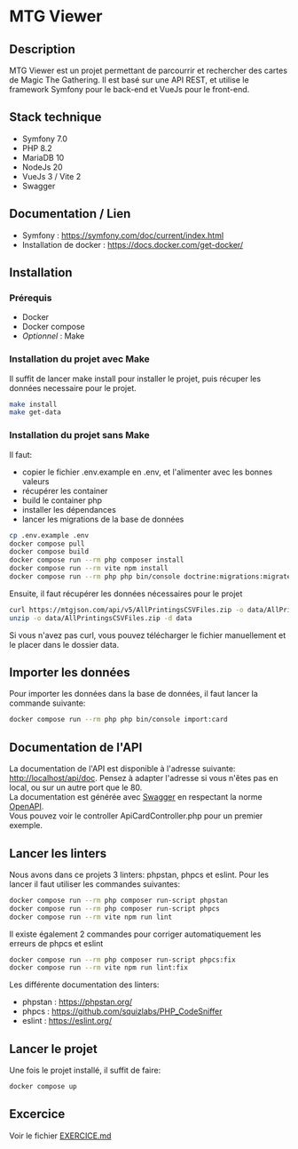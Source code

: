 # MTG Viewer    

## Description
MTG Viewer est un projet permettant de parcourrir et rechercher des cartes de Magic The Gathering. 
Il est basé sur une API REST, et utilise le framework Symfony pour le back-end et VueJs pour le front-end.

## Stack technique
- Symfony 7.0
- PHP 8.2
- MariaDB 10
- NodeJs 20
- VueJs 3 / Vite 2
- Swagger

## Documentation / Lien
- Symfony : https://symfony.com/doc/current/index.html
- Installation de docker : https://docs.docker.com/get-docker/

## Installation
### Prérequis
- Docker
- Docker compose
- *Optionnel* : Make

### Installation du projet avec Make
Il suffit de lancer make install pour installer le projet, puis récuper les données necessaire pour le projet.
```bash
make install
make get-data
```

### Installation du projet sans Make
Il faut: 
- copier le fichier .env.example en .env, et l'alimenter avec les bonnes valeurs
- récupérer les container
- build le container php 
- installer les dépendances 
- lancer les migrations de la base de données

```bash
cp .env.example .env
docker compose pull
docker compose build
docker compose run --rm php composer install
docker compose run --rm vite npm install
docker compose run --rm php php bin/console doctrine:migrations:migrate --no-interaction
````

Ensuite, il faut récupérer les données nécessaires pour le projet
```bash
curl https://mtgjson.com/api/v5/AllPrintingsCSVFiles.zip -o data/AllPrintingsCSVFiles.zip
unzip -o data/AllPrintingsCSVFiles.zip -d data
```
Si vous n'avez pas curl, vous pouvez télécharger le fichier manuellement et le placer dans le dossier data.

## Importer les données
Pour importer les données dans la base de données, il faut lancer la commande suivante:
```bash
docker compose run --rm php php bin/console import:card
```

## Documentation de l'API
La documentation de l'API est disponible à l'adresse suivante: [http://localhost/api/doc](http://localhost/api/doc). Pensez à adapter l'adresse si vous n'êtes pas en local, ou sur un autre port que le 80.  
La documentation est générée avec [Swagger](https://swagger.io/) en respectant la norme [OpenAPI](https://swagger.io/specification/).  
Vous pouvez voir le controller ApiCardController.php pour un premier exemple.

## Lancer les linters
Nous avons dans ce projets 3 linters: phpstan, phpcs et eslint.
Pour les lancer il faut utiliser les commandes suivantes:
```bash
docker compose run --rm php composer run-script phpstan
docker compose run --rm php composer run-script phpcs
docker compose run --rm vite npm run lint
```  
Il existe également 2 commandes pour corriger automatiquement les erreurs de phpcs et eslint
```bash
docker compose run --rm php composer run-script phpcs:fix
docker compose run --rm vite npm run lint:fix
```

Les différente documentation des linters:   
- phpstan : https://phpstan.org/
- phpcs : https://github.com/squizlabs/PHP_CodeSniffer
- eslint : https://eslint.org/


## Lancer le projet
Une fois le projet installé, il suffit de faire: 
```bash
docker compose up
```

## Excercice
Voir le fichier [EXERCICE.md](EXERCICE.md)
